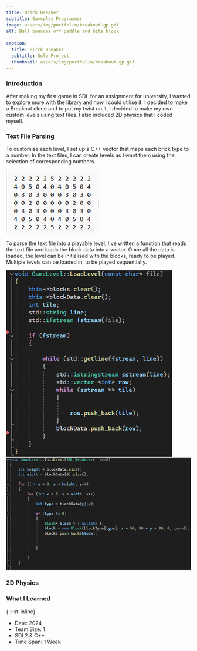```yaml
---
title: Brick Breaker
subtitle: Gameplay Programmer
image: assets/img/portfolio/breakout-gp.gif
alt: Ball bounces off paddle and hits block

caption:
  title: Birck Breaker
  subtitle: Solo Project
  thumbnail: assets/img/portfolio/breakout-gp.gif
---
```


### Introduction
After making my first game in SDL for an assignment for university, I wanted to explore more with the library and how I could utilise it.
I decided to make a Breakout clone and to put my twist on it, I decided to make my own custom levels using text files. I also included 2D physics that I coded myself.

### Text File Parsing
To customise each level, I set up a C++ vector that maps each brick type to a number. In the text files, I can create levels as I want them using the selection of corresponding numbers.

<img src = "assets/img/portfolio/level-text.png" alt = "Series of numbers in a text file">  

To parse the text file into a playable level, I've written a function that reads the text file and loads the block data into a vector. Once all the data is loaded, the level can be initialised with the blocks, ready to be played. Multiple levels can be loaded in, to be played sequentially.

<img src = "assets/img/portfolio/load-level-code.png" alt = "C++ code function">  

<img src = "assets/img/portfolio/level-init-code.png" alt = "C++ code function">

### 2D Physics

### What I Learned


{:.list-inline}
- Date: 2024
- Team Size: 1
- SDL2 & C++
- Time Span: 1 Week

